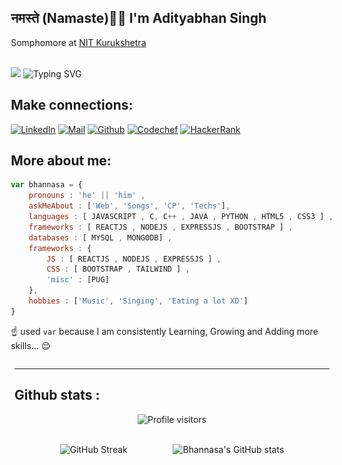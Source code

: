 <div style="display:flex;justify-content:center;align-items:center;">
<div style="display:inline-block"> 
<h2>नमस्ते (Namaste)🙏🏻 I'm Adityabhan Singh</h2>  
Somphomore at <a href="nitkkr.ac.in">NIT Kurukshetra</a> <br/>
<br/>

<img src="https://media.giphy.com/media/ZchkBcB4zKiuG4Y22I/giphy.gif" style="height:50px;"> ![Typing SVG](https://readme-typing-svg.herokuapp.com?color=%23313131&size=20&center=false&vCenter=true&width=400&height=50&lines=Welcome+to+Bhannasa's+Profile;I+am+a+Competitive+Coder;I+am+a+MERN+Developer;I+am+a+Java+Swing+beginner+) 

## Make connections: 
[![LinkedIn](https://img.shields.io/badge/LinkedIn-0077B5?style=for-the-badge&logo=linkedin&logoColor=white)](https://www.linkedin.com/in/bhannasa/) [![Mail](https://img.shields.io/badge/Gmail-D14836?style=for-the-badge&logo=gmail&logoColor=white)](mailto:adityabhansinghrathore@gmail.com) [![Github](https://img.shields.io/badge/GitHub-100000?style=for-the-badge&logo=github&logoColor=white)](https://github.com/bhannasa) [![Codechef](https://img.shields.io/badge/-CodeChef-5B4638?style=for-the-badge&logo=CodeChef&logoColor=white)](https://www.codechef.com/users/bhannasa) [![HackerRank](https://img.shields.io/badge/-Hackerrank-2EC866?style=for-the-badge&logo=HackerRank&logoColor=white)](https://www.hackerrank.com/bhannasa)

## More about me: 
```javascript
var bhannasa = {
    pronouns : 'he' || 'him' ,
    askMeAbout : ['Web', 'Songs', 'CP', 'Techs'],
    languages : [ JAVASCRIPT , C, C++ , JAVA , PYTHON , HTML5 , CSS3 ] ,
    frameworks : [ REACTJS , NODEJS , EXPRESSJS , BOOTSTRAP ] ,
    databases : [ MYSQL , MONGODB] ,
    frameworks : {
        JS : [ REACTJS , NODEJS , EXPRESSJS ] ,
        CSS : [ BOOTSTRAP , TAILWIND ] ,
        'misc' : [PUG]
    },
    hobbies : ['Music', 'Singing', 'Eating a lot XD']
}
```
☝️ used `var` because I am consistently Learning, 
Growing and Adding more skills... 😌
</div>

<div style="display:inline-block;text-align: center; "> 
    <img src="media/hi.gif" />
</div>
</div>

<hr>

## Github stats :
<div style="text-align:center;width:100%;">

   ![Profile visitors](https://komarev.com/ghpvc/?username=bhannasa&style=flat-square)
</div>
<br>


<div style="display:flex; justify-content:space-evenly;">
    <div style="display:inline-block;">
    <img style="width:400px;" src="http://github-readme-streak-stats.herokuapp.com?user=bhannasa&theme=neon-dark&date_format=M%20j%5B%2C%20Y%5D&hide_border=true" alt="GitHub Streak">  </div>
    <div style="display:inline-block;">
    <img style="width:400px;" src="https://github-readme-stats.vercel.app/api?username=bhannasa&show_icons=true&theme=bear&bg_color=000&hide_border=true&title_color=e31d44&text_color=b65f1c" alt="Bhannasa's GitHub stats"> </div>
</div>
